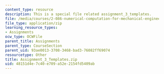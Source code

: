 ```yaml
---
content_type: resource
description: This is a special file related assignment_3_templates.
file: /media/courses/2-086-numerical-computation-for-mechanical-engineers-fall-2014/48151d4e7c40e709a52e2154fd5409ab_Assignment_3_Templates.zip
file_type: application/zip
learning_resource_types:
- Assignments
ocw_type: OCWFile
parent_title: Assignments
parent_type: CourseSection
parent_uid: 93ae0013-3708-3468-bad3-76082ff69074
resourcetype: Other
title: Assignment_3_Templates.zip
uid: 48151d4e-7c40-e709-a52e-2154fd5409ab
---
```

